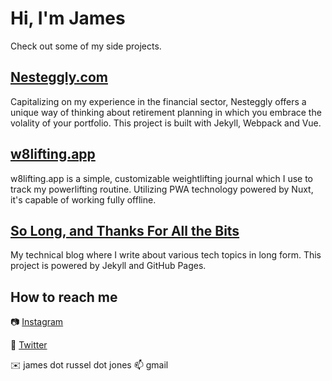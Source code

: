 # Hi, I'm James

Check out some of my side projects.

## [Nesteggly.com](https://www.nesteggly.com)

Capitalizing on my experience in the financial sector, Nesteggly offers a unique way of thinking about retirement planning in which you embrace the volality of your portfolio. This project is built with Jekyll, Webpack and Vue.

## [w8lifting.app](https://w8lifting.app)

w8lifting.app is a simple, customizable weightlifting journal which I use to track my powerlifting routine. Utilizing PWA technology powered by Nuxt, it's capable of working fully offline.

## [So Long, and Thanks For All the Bits](https://jamejone.github.io/)

My technical blog where I write about various tech topics in long form. This project is powered by Jekyll and GitHub Pages.

## How to reach me

📷 [Instagram](https://www.instagram.com/mrjonze)

🦜 [Twitter](https://twitter.com/james_output)

✉️ james dot russel dot jones 📫 gmail
